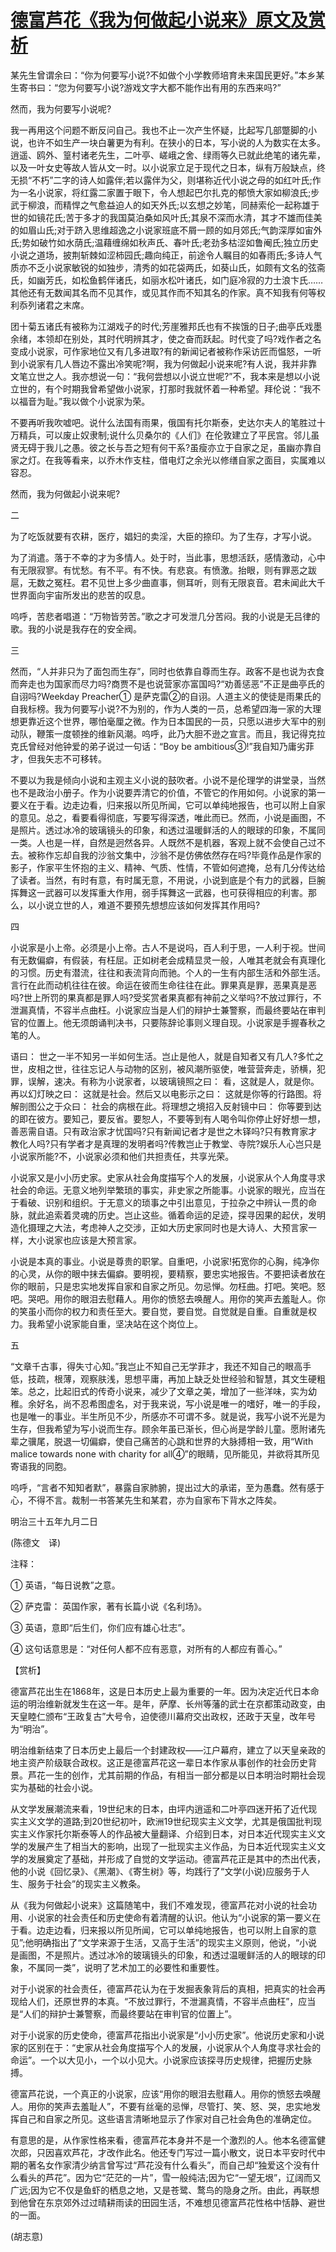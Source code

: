 # [德富芦花《我为何做起小说来》原文及赏析](https://www.vrrw.net/wx/12191.html)

某先生曾谓余曰：“你为何要写小说?不如做个小学教师培育未来国民更好。”本乡某生寄书曰：“您为何要写小说?游戏文字大都不能作出有用的东西来吗?”

然而，我为何要写小说呢?

我一再用这个问题不断反问自己。我也不止一次产生怀疑，比起写几部蹩脚的小说，也许不如生产一块白薯更为有利。在狭小的日本，写小说的人为数实在太多。逍遥、鸥外、篁村诸老先生，二叶亭、嵯峨之舍、绿雨等久已就此绝笔的诸先辈，以及一叶女史等故人皆从文一时。以小说家立足于现代之日本，纵有万般缺点，终无损“不朽”二字的诗人如露伴;若以露伴为父，则堪称近代小说之母的如红叶氏;作为一名小说家，将红露二家置于眼下，令人想起巴尔扎克的郁愤大家如柳浪氏;步武于柳浪，而精悍之气愈益迫人的如天外氏;以玄想之妙笔，同赫索伦一起称雄于世的如镜花氏;苦于多才的我国莫泊桑如风叶氏;其泉不深而水清，其才不雄而佳美的如眉山氏;对于跻入思维超逸之小说家班底不屑一顾的如月郊氏;气韵深厚如宙外氏;势如破竹如水荫氏;温藉缠绵如秋声氏、春叶氏;老劲多枯涩如鲁阉氏;独立历史小说之道场，披荆斩棘如涩柿园氏;趣向纯正，前途令人瞩目的如春雨氏;多诗人气质亦不乏小说家敏锐的如独步，清秀的如花袋两氏，如葵山氏，如颇有文名的弦斋氏，如幽芳氏，如松鱼鹤伴诸氏，如丽水松叶诸氏，如门庭冷寂的力士浪卞氏……其他还有无数闻其名而不见其作，或见其作而不知其名的作家。真不知我有何等权利忝列诸君之末席。

团十菊五诸氏有被称为江湖戏子的时代;芳崖雅邦氏也有不挨饿的日子;曲亭氏戏墨余绪，本领却在别处，其时代明辨其才，使之奋而跃起。时代变了吗?戏作者之名变成小说家，可作家地位又有几多进取?有的新闻记者被称作采访匠而愠怒，一听到小说家有几人唇边不露出冷笑呢?啊，我为何做起小说来呢?有人说，我并非靠文笔立世之人。我亦想说一句：“我何尝想以小说立世呢?”不，我本来是想以小说立世的，有个时期我曾希望做小说家，打那时我就怀着一种希望。拜伦说：“我不以福音为耻。”我以做个小说家为荣。

不要再听我吹嘘吧。说什么法国有雨果，俄国有托尔斯泰，史达尔夫人的笔胜过十万精兵，可以废止奴隶制;说什么贝桑尔的《人们》在伦敦建立了平民宫。邻儿虽贤无碍于我儿之愚。彼之长与吾之短有何干系?虽瘦亦立于自家之足，虽幽亦靠自家之灯。在我等看来，以乔木作支柱，借电灯之余光以修缮自家之面目，实属难以容忍。

然而，我为何做起小说来呢?



二

为了吃饭就要有农耕，医疗，娼妇的卖淫，大臣的捺印。为了生存，才写小说。

为了消遣。落于不幸的才为多情人。处于时，当此事，思想活跃，感情激动，心中有无限寂寥。有忧愁。有不平。有不快。有悲哀。有愤激。抬眼，则有罪恶之跋扈，无数之冤枉。君不见世上多少曲直事，侧耳听，则有无限哀音。君未闻此大千世界面向宇宙所发出的悲苦的叹息。

呜呼，苦悲者唱道：“万物皆劳苦。”歌之才可发泄几分苦闷。我的小说是无吕律的歌。我的小说是我存在的安全阀。

三

然而，“人并非只为了面包而生存”，同时也依靠自尊而生存。政客不是也说为衣食而奔走也为国家而尽力吗?商贾不是也说营家亦富国吗?“劝善惩恶”不正是曲亭氏的自诩吗?Weekday Preacher① 是萨克雷②的自诩。人道主义的使徒是雨果氏的自我标榜。我为何要写小说?不为别的，作为人类的一员，总希望四海一家的大理想更靠近这个世界，哪怕毫厘之微。作为日本国民的一员，只愿以进步大军中的别动队，鞭策一度顿挫的维新风潮。呜呼，此乃大胆不逊之宣言。而且，我记得克拉克氏曾经对他钟爱的弟子说过一句话：“Boy be ambitious③!”我自知乃庸劣菲才，但我矢志不可移转。

不要以为我是倾向小说和主观主义小说的鼓吹者。小说不是伦理学的讲堂录，当然也不是政治小册子。作为小说要弄清它的价值，不管它的作用如何。小说家的第一要义在于看。边走边看，归来报以所见所闻，它可以单纯地报告，也可以附上自家的意见。总之，看要看得彻底，写要写得深透，唯此而已。然而，小说是画图，不是照片。透过冰冷的玻璃镜头的印象，和透过温暖鲜活的人的眼球的印象，不属同一类。人也是一样，自然是迥然各异。人既然不是机器，客观上就不会使自己过不去。被称作忘却自我的沙翁文集中，沙翁不是仿佛依然存在吗?毕竟作品是作家的影子，作家平生怀抱的主义、精神、气质、性情，不管如何遮掩，总有几分传达给了读者。当然，有时有意，有时属无意，不用说，小说到底是个有力的武器，巨腕挥舞这一武器可以发挥重大作用，弱手挥舞这一武器，也可获得相应的利害。那么，以小说立世的人，难道不要预先想想应该如何发挥其作用吗?

四

小说家是小上帝。必须是小上帝。古人不是说吗，百人利于思，一人利于视。世间有无数偏癖，有假装，有枉屈。正如树老会成精显灵一般，人唯其老就会有真理化的习惯。历史有潜流，往往和表流背向而驰。个人的一生有内部生活和外部生活。言行在此而动机往往在彼。命运在彼而生命往往在此。罪果真是罪，恶果真是恶吗?世上所罚的果真都是罪人吗?受奖赏者果真都有神前之义举吗?不放过罪行，不泄漏真情，不容半点曲枉。小说家应当是人们的辩护士兼警察，而最终要站在审判官的位置上。他无须朗诵判决书，只要陈辞论事则义理自现。小说家是手握春秋之笔的人。

语曰： 世之一半不知另一半如何生活。岂止是他人，就是自知者又有几人?多忙之世，皮相之世，往往忘记人与动物的区别，被风潮所驱使，唯营营奔走，骄横，犯罪，误解，速决。有称为小说家者，以玻璃镜照之曰： 看，这就是人，就是你。再以幻灯映之曰： 这就是社会。然后又以电影示之曰： 这就是你等的行路图。将解剖图公之于众曰： 社会的病根在此。将理想之境招入反射镜中曰： 你等要到达的即在彼方。要知己，要反省。要恕人，不要等到有人喝令叫你停止好好想一想，善恶需自语。只有政治家才忧国吗?只有新闻记者才是世之木铎吗?只有教育家才教化人吗?只有学者才是真理的发明者吗?传教岂止于教堂、寺院?娱乐人心岂只是小说家所能?不，小说家必须和他们共担责任，共享光荣。

小说家又是小小历史家。史家从社会角度描写个人的发展，小说家从个人角度寻求社会的命运。无意义地列举繁琐的事实，非史家之所能事。小说家的眼光，应当在于看破、识别和组织。于无意义的琐事之中引出意见，于拉杂之中辨认一贯的命脉，就此追索着灵魂的历史。岂止这些。循着命运的足迹，探寻因果的起伏，发明造化摄理之大法，考虑神人之交涉，正如大历史家同时也是大诗人、大预言家一样，大小说家也应该是大预言家。

小说是本真的事业。小说是尊贵的职掌。自重吧，小说家!拓宽你的心胸，纯净你的心灵，从你的眼中抹去偏癖。要明视，要精察，要忠实地报告。不要把读者放在你的眼前，只是忠实地发挥自家和自家之所见。勿忌惮。勿枉曲。打吧。笑吧。怒吧。哭吧。用你的眼泪去慰藉人。用你的愤怒去唤醒人。用你的笑声去羞耻人。你的笑虽小而你的权力和责任至大。要自觉，要自觉。自觉就是自重。自重就是权力。我希望小说家能自重，坚决站在这个岗位上。

五

“文章千古事，得失寸心知。”我岂止不知自己无学菲才，我还不知自己的眼高手低，技疏，根薄，观察肤浅，思想平庸，再加上缺乏处世经验和智慧，其文生硬粗笨。总之，比起旧式的传奇小说来，减少了文章之美，增加了一些洋味，实为幼稚。余好名，尚不忍希图虚名，对于我来说，写小说是唯一的嗜好，唯一的手段，也是唯一的事业。半生所见不少，所感亦不可谓不多。就是说，我写小说不光是为生存，但我希望为写小说而生存。顾余年虽已渐长，但心尚是学龄儿童。愿附诸先辈之骥尾，脱退一切偏癖，使自己痛苦的心跳和世界的大脉搏相一致，用“With malice towards none with charity for all④”的眼睛，见所能见，并欲将其所见寄语我的同胞。

呜呼，“言者不知知者默”，暴露自家肺腑，提出过大的承诺，至为愚蠢。然有感于心，不得不言。裁制一书答某先生和某君，亦为自家布下背水之阵矣。

明治三十五年九月二日

(陈德文　译)

注释：

① 英语，“每日说教”之意。

② 萨克雷： 英国作家，著有长篇小说《名利场》。

③ 英语，意即“后生们，你们应有雄心壮志”。

④ 这句话意思是：“对任何人都不应有恶意，对所有的人都应有善心。”

【赏析】

德富芦花出生在1868年，这是日本历史上最为重要的一年。因为决定近代日本命运的明治维新就发生在这一年。是年，萨摩、长州等藩的武士在京都策动政变，由天皇睦仁颁布“王政复古”大号令，迫使德川幕府交出政权，还政于天皇，改年号为“明治”。

明治维新结束了日本历史上最后一个封建政权——江户幕府，建立了以天皇亲政的地主资产阶级联合政权。这正是德富芦花这一辈日本作家从事创作的社会历史背景。芦花一生的创作，尤其前期的作品，有相当一部分都是以日本明治时期社会现实为基础的社会小说。

从文学发展潮流来看，19世纪末的日本，由坪内逍遥和二叶亭四迷开拓了近代现实主义文学的道路;到20世纪初叶，欧洲19世纪现实主义文学，尤其是俄国批判现实主义作家托尔斯泰等人的作品被大量翻译、介绍到日本，对日本近代现实主义文学的发展产生了相当大的影响，出现了一批现实主义作品，为日本近代现实主义文学的发展奠定了基础，并形成了自觉的文学运动。德富芦花正是其中的杰出代表，他的小说《回忆录》、《黑潮》、《寄生树》等，均践行了“文学(小说)应服务于人生、服务于社会”的现实主义教条。

从《我为何做起小说来》这篇随笔中，我们不难发现，德富芦花对小说的社会功用、小说家的社会责任和历史使命有着清醒的认识。他认为“小说家的第一要义在于看。边走边看，归来报以所见所闻，它可以单纯地报告，也可以附上自家的意见”;他明确指出了“文学来源于生活，又高于生活”的现实主义原则，他说，“小说是画图，不是照片。透过冰冷的玻璃镜头的印象，和透过温暖鲜活的人的眼球的印象，不属同一类”，说明了艺术加工的必要性和重要性。

对于小说家的社会责任，德富芦花认为在于发掘表象背后的真相，把真实的社会再现给人们，还原世界的本真。“不放过罪行，不泄漏真情，不容半点曲枉”，应当是“人们的辩护士兼警察，而最终要站在审判官的位置上”。

对于小说家的历史使命，德富芦花指出小说家是“小小历史家”。他说历史家和小说家的区别在于：“史家从社会角度描写个人的发展，小说家从个人角度寻求社会的命运”。一个以大见小，一个以小见大。小说家应该探寻历史规律，把握历史脉搏。

德富芦花说，一个真正的小说家，应该“用你的眼泪去慰藉人。用你的愤怒去唤醒人。用你的笑声去羞耻人”，不要有丝毫的忌惮，尽管打、笑、怒、哭，忠实地发挥自己和自家之所见。这些语言清晰地显示了作家对自己社会角色的准确定位。

有意思的是，从作家性格来看，德富芦花本身并不是一个激烈的人。他本名德富健次郎，只因喜欢芦花，才改作此名。他还专门写过一篇小散文，说日本平安时代中期的著名女作家清少纳言曾写过“芦花没有什么看头”，而自己却“独爱这个没有什么看头的芦花”。因为它“茫茫的一片”，雪一般纯洁;因为它“一望无垠”，辽阔而又广远;因为它不仅是鱼虾的栖息之地，又是苍鹭、鹜鸟的隐身之所。由此，再联想到他曾在东京郊外过过晴耕雨读的田园生活，不难想见德富芦花性格中恬静、避世的一面。

(胡志意)

